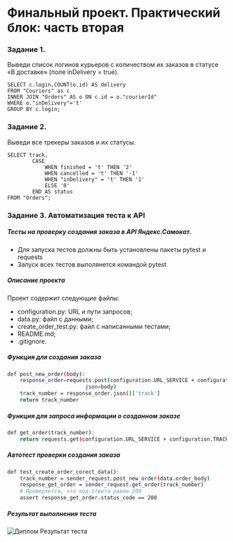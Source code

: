 # Финальный проект. Практический блок: часть вторая

### Задание 1.
Выведи список логинов курьеров с количеством их заказов в статусе «В доставке» (поле inDelivery = true). 
```
SELECT c.login,COUNT(o.id) AS delivery 
FROM "Couriers" as c 
INNER JOIN "Orders" AS o ON c.id = o."courierId"
WHERE o."inDelivery"='t' 
GROUP BY c.login;
```

### Задание 2.
Выведи все трекеры заказов и их статусы. 
```
SELECT track,
        CASE 
            WHEN finished = 't' THEN '2' 
            WHEN cancelled = 't' THEN '-1' 
            WHEN "inDelivery" = 't' THEN '1' 
            ELSE '0' 
        END AS status
FROM "Orders"; 
```

### Задание 3. Автоматизация теста к API

##### Тесты на проверку создания заказа в  API Яндекс.Самокат.
- Для запуска тестов должны быть установлены пакеты pytest и requests
- Запуск всех тестов выполянется командой pytest

##### Описание проекта
Проект содержит следующие файлы:
- configuration.py: URL и пути запросов;
- data.py: файл с данными;
- create_order_test.py: файл с написанными тестами;
- README.md;
- .gitignore.

##### Функция для создания заказа
```sh
def post_new_order(body):
    response_order=requests.post(configuration.URL_SERVICE + configuration.CREATE_ORDERS,
                         json=body)
    track_number = response_order.json()['track']
    return track_number
```
##### Функция для запроса информации о созданном заказе
```sh
def get_order(track_number):    
    return requests.get(configuration.URL_SERVICE + configuration.TRACK_STATUS , params={"t":track_number})
```
##### Автотест проверки создания заказа
```sh
def test_create_order_corect_data():    
    track_number = sender_request.post_new_order(data.order_body)
    response_get_order = sender_request.get_order(track_number)
    # Проверяется, что код ответа равен 200
    assert response_get_order.status_code == 200
```

##### Результат выполнения теста
![Диплом  Результат теста](https://github.com/user-attachments/assets/e7640348-55da-4eac-a396-49eba3d7c9fb)


